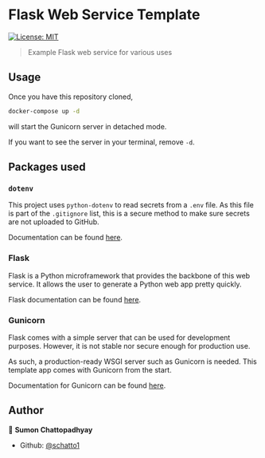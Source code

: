# Flask Web Service Template
[![License: MIT](https://img.shields.io/badge/License-MIT-yellow.svg)](#)

> Example Flask web service for various uses

## Usage

Once you have this repository cloned,
```sh
docker-compose up -d
```
will start the Gunicorn server in detached mode.

If you want to see the server in your terminal, remove `-d`.

## Packages used

### `dotenv`

This project uses `python-dotenv` to read secrets from a `.env` file. As this file is part of the `.gitignore` list, this is a secure method to make sure secrets are not uploaded to GitHub. 

Documentation can be found [here](https://pypi.org/project/python-dotenv/).

### Flask

Flask is a Python microframework that provides the backbone of this web service. It allows the user to generate a Python web app pretty quickly.

Flask documentation can be found [here](https://flask.palletsprojects.com/).

### Gunicorn

Flask comes with a simple server that can be used for development purposes. However, it is not stable nor secure enough for production use.

As such, a production-ready WSGI server such as Gunicorn is needed. This template app comes with Gunicorn from the start.

Documentation for Gunicorn can be found [here](https://gunicorn.org/#docs).

## Author

👤 **Sumon Chattopadhyay**

* Github: [@schatto1](https://github.com/schatto1)